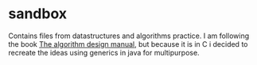 # sandbox
Contains files from datastructures and algorithms practice.
I am following the book [The algorithm design manual](http://mimoza.marmara.edu.tr/~msakalli/cse706_12/SkienaTheAlgorithmDesignManual.pdf), but because it is in C i decided to recreate the ideas using generics in java for multipurpose.
